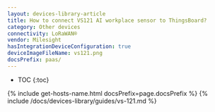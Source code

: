 ```yaml
---
layout: devices-library-article
title: How to connect VS121 AI workplace sensor to ThingsBoard?
category: Other devices
connectivity: LoRaWAN®
vendor: Milesight
hasIntegrationDeviceConfiguration: true
deviceImageFileName: vs121.png
docsPrefix: paas/
---
```


* TOC
{:toc}

{% include get-hosts-name.html docsPrefix=page.docsPrefix %}
{% include /docs/devices-library/guides/vs-121.md %}
